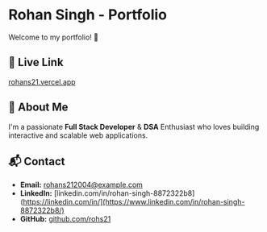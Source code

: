 # Rohan Singh - Portfolio

Welcome to my portfolio! 🚀

## 🔗 Live Link
[rohans21.vercel.app](https://rohans21.vercel.app)

## 📌 About Me
I'm a passionate **Full Stack Developer** & **DSA** Enthusiast who loves building interactive and scalable web applications.

## 📬 Contact
- **Email:** rohans212004@example.com
- **LinkedIn:** [linkedin.com/in/rohan-singh-8872322b8](https://linkedin.com/in/](https://www.linkedin.com/in/rohan-singh-8872322b8/)
- **GitHub:** [github.com/rohs21](https://github.com/Rohs21)
